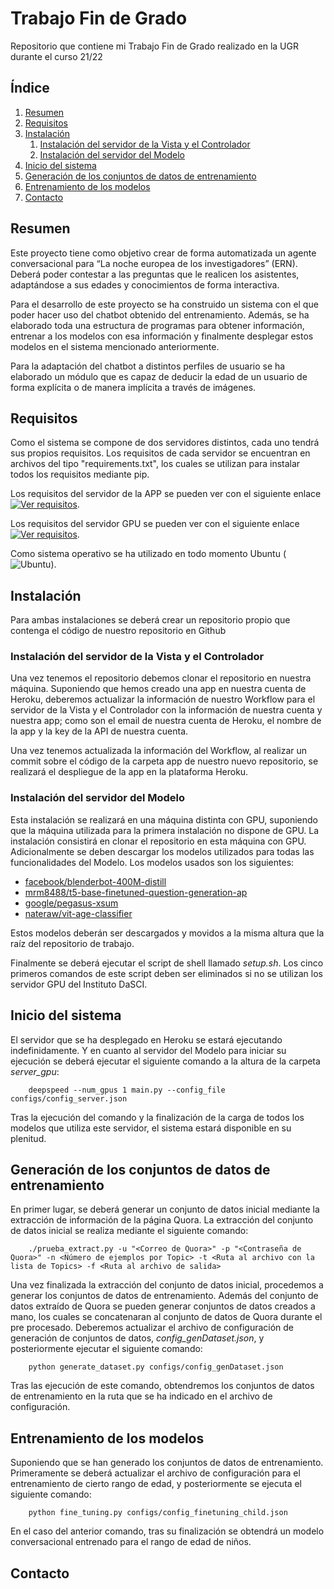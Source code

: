 # Trabajo Fin de Grado

Repositorio que contiene mi Trabajo Fin de Grado realizado en la UGR durante el curso 21/22

## Índice

1. [Resumen](#resumen)
1. [Requisitos](#requisitos)
1. [Instalación](#instalación)
	1. [Instalación del servidor de la Vista y el Controlador](#instalación-del-servidor-de-la-vista-y-el-controlador)
	1. [Instalación del servidor del Modelo](#Instalación-del-servidor-del-Modelo)
1. [Inicio del sistema](#Inicio-del-sistema)
1. [Generación de los conjuntos de datos de entrenamiento](#Generación-de-los-conjuntos-de-datos-de-entrenamiento)
1. [Entrenamiento de los modelos](#Entrenamiento-de-los-modelos)
1. [Contacto](#Contacto)

## Resumen

Este proyecto tiene como objetivo crear de forma automatizada un agente conversacional para “La noche europea de los investigadores” (ERN). Deberá poder contestar a las preguntas que le realicen los asistentes, adaptándose a sus edades y conocimientos de forma interactiva.

Para el desarrollo de este proyecto se ha construido un sistema con el que poder hacer uso del chatbot obtenido del entrenamiento. Además, se ha elaborado toda una estructura de programas para obtener información, entrenar a los modelos con esa información y finalmente desplegar estos modelos en el sistema mencionado anteriormente.

Para la adaptación del chatbot a distintos perfiles de usuario se ha elaborado un módulo que es capaz de deducir la edad de un usuario de forma explícita o de manera implícita a través de imágenes.

## Requisitos

Como el sistema se compone de dos servidores distintos, cada uno tendrá sus propios requisitos. Los requisitos de cada servidor se encuentran en archivos del tipo "requirements.txt", los cuales se utilizan para instalar todos los requisitos mediante pip.

Los requisitos del servidor de la APP se pueden ver con el siguiente enlace [![Ver requisitos](https://img.shields.io/badge/Ver-Requisitos%20APP-inactive.svg)](https://github.com/Mario-Carmona/SARA_Chatbot/blob/main/app/requirements.txt).

Los requisitos del servidor GPU se pueden ver con el siguiente enlace [![Ver requisitos](https://img.shields.io/badge/Ver-Requisitos%20Server%20GPU-inactive.svg)](https://github.com/Mario-Carmona/SARA_Chatbot/blob/main/server_gpu/requirements.txt).

Como sistema operativo se ha utilizado en todo momento Ubuntu (![Ubuntu](https://img.shields.io/badge/Ubuntu-v20.04.3-orange.svg)).


## Instalación

Para ambas instalaciones se deberá crear un repositorio propio que contenga el código de nuestro repositorio en Github

### Instalación del servidor de la Vista y el Controlador

Una vez tenemos el repositorio debemos clonar el repositorio en nuestra máquina. Suponiendo que hemos creado una app en nuestra cuenta de Heroku, deberemos actualizar la información de nuestro Workflow para el servidor de la Vista y el Controlador con la información de nuestra cuenta y nuestra app; como son el email de nuestra cuenta de Heroku, el nombre de la app y la key de la API de nuestra cuenta.

Una vez tenemos actualizada la información del Workflow, al realizar un commit sobre el código de la carpeta app de nuestro nuevo repositorio, se realizará el despliegue de la app en la plataforma Heroku.

### Instalación del servidor del Modelo

Esta instalación se realizará en una máquina distinta con GPU, suponiendo que la máquina utilizada para la primera instalación no dispone de GPU. La instalación consistirá en clonar el repositorio en esta máquina con GPU. Adicionalmente se deben descargar los modelos utilizados para todas las funcionalidades del Modelo. Los modelos usados son los siguientes:

- [facebook/blenderbot-400M-distill](https://huggingface.co/facebook/blenderbot-400M-distill/tree/main)
- [mrm8488/t5-base-finetuned-question-generation-ap](https://huggingface.co/mrm8488/t5-base-finetuned-question-generation-ap/tree/main)
- [google/pegasus-xsum](https://huggingface.co/google/pegasus-xsum/tree/main)
- [nateraw/vit-age-classifier](https://huggingface.co/nateraw/vit-age-classifier/tree/main)

Estos modelos deberán ser descargados y movidos a la misma altura que la raíz del repositorio de trabajo.

Finalmente se deberá ejecutar el script de shell llamado _setup.sh_. Los cinco primeros comandos de este script deben ser eliminados si no se utilizan los servidor GPU del Instituto DaSCI.

## Inicio del sistema

El servidor que se ha desplegado en Heroku se estará ejecutando indefinidamente. Y en cuanto al servidor del Modelo para iniciar su ejecución se deberá ejecutar el siguiente comando a la altura de la carpeta _server\_gpu_:

~~~
    deepspeed --num_gpus 1 main.py --config_file configs/config_server.json
~~~

Tras la ejecución del comando y la finalización de la carga de todos los modelos que utiliza este servidor, el sistema estará disponible en su plenitud.

## Generación de los conjuntos de datos de entrenamiento

En primer lugar, se deberá generar un conjunto de datos inicial mediante la extracción de información de la página Quora. La extracción del conjunto de datos inicial se realiza mediante el siguiente comando:

~~~
    ./prueba_extract.py -u "<Correo de Quora>" -p "<Contraseña de Quora>" -n <Número de ejemplos por Topic> -t <Ruta al archivo con la lista de Topics> -f <Ruta al archivo de salida>
~~~

Una vez finalizada la extracción del conjunto de datos inicial, procedemos a generar los conjuntos de datos de entrenamiento. Además del conjunto de datos extraído de Quora se pueden generar conjuntos de datos creados a mano, los cuales se concatenaran al conjunto de datos de Quora durante el pre procesado. Deberemos actualizar el archivo de configuración de generación de conjuntos de datos, _config\_genDataset.json_, y posteriormente ejecutar el siguiente comando:

~~~
    python generate_dataset.py configs/config_genDataset.json
~~~

Tras las ejecución de este comando, obtendremos los conjuntos de datos de entrenamiento en la ruta que se ha indicado en el archivo de configuración.


## Entrenamiento de los modelos

Suponiendo que se han generado los conjuntos de datos de entrenamiento. Primeramente se deberá actualizar el archivo de configuración para el entrenamiento de cierto rango de edad, y posteriormente se ejecuta el siguiente comando:

~~~
    python fine_tuning.py configs/config_finetuning_child.json
~~~

En el caso del anterior comando, tras su finalización se obtendrá un modelo conversacional entrenado para el rango de edad de niños.


## Contacto









